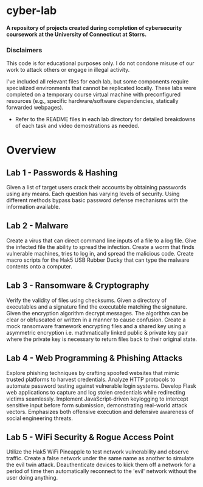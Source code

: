 # cyber-lab
#### A repository of projects created during completion of cybersecurity coursework at the University of Connecticut at Storrs.

### Disclaimers
This code is for educational purposes only. I do not condone misuse of our work to attack others or engage in illegal activity. 

I've included all relevant files for each lab, but some components require specialized environments that cannot be replicated locally. These labs were completed on a temporary course virtual machine with preconfigured resources (e.g., specific hardware/software dependencies, statically forwarded webpages). 
* Refer to the README files in each lab directory for detailed breakdowns of each task and video demostrations as needed.

# Overview

## Lab 1 - Passwords & Hashing
Given a list of target users crack their accounts by obtaining passwords using any means. Each question has varying levels of security. Using different methods bypass basic password defense mechanisms with the information available.

## Lab 2 - Malware
Create a virus that can direct command line inputs of a file to a log file. Give the infected file the ability to spread the infection. Create a worm that finds vulnerable machines, tries to log in, and spread the malicious code. Create macro scripts for the Hak5 USB Rubber Ducky that can type the malware contents onto a computer.

## Lab 3 - Ransomware & Cryptography
Verify the validity of files using checksums. Given a directory of executables and a signature find the executable matching the signature. Given the encryption algorithm decrypt messages. The algorithm can be clear or obfuscated or written in a manner to cause confusion. Create a mock ransomware framework encrypting files and a shared key using a asymmetric encryption i.e. mathmatically linked public & private key pair where the private key is necessary to return files back to their original state.

## Lab 4 - Web Programming & Phishing Attacks
Explore phishing techniques by crafting spoofed websites that mimic trusted platforms to harvest credentials. Analyze HTTP protocols to automate password testing against vulnerable login systems. Develop Flask web applications to capture and log stolen credentials while redirecting victims seamlessly. Implement JavaScript-driven keylogging to intercept sensitive input before form submission, demonstrating real-world attack vectors. Emphasizes both offensive execution and defensive awareness of social engineering threats.

## Lab 5 - WiFi Security & Rogue Access Point
Utilize the Hak5 WiFi Pineapple to test network vulnerability and observe traffic. Create a false network under the same name as another to simulate the evil twin attack. Deauthenticate devices to kick them off a network for a period of time then automatically reconnect to the 'evil' network without the user doing anything. 
